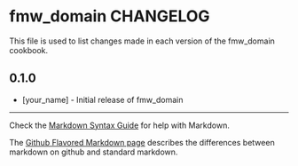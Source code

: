 # fmw_domain CHANGELOG

This file is used to list changes made in each version of the fmw_domain cookbook.

## 0.1.0
- [your_name] - Initial release of fmw_domain

- - -
Check the [Markdown Syntax Guide](http://daringfireball.net/projects/markdown/syntax) for help with Markdown.

The [Github Flavored Markdown page](http://github.github.com/github-flavored-markdown/) describes the differences between markdown on github and standard markdown.
